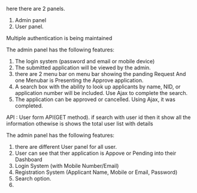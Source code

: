 here there are 2 panels. 
1. Admin panel 
2. User panel.

Multiple authentication is being maintained

The admin panel has the following features:
1. The login system (password and email or mobile device)
3. The submitted application will be viewed by the admin.
4. there are 2 menu bar on menu bar showing the panding Request And one Menubar is Presenting the Approve application.
5. A search box with the ability to look up applicants by name, NID, or application number will be included. Use Ajax to complete the search.
6. The application can be approved or cancelled. Using Ajax, it was completed.

API : User form API(GET method). if search with user id then it show all the information othewise is shows the total user list with details

The admin panel has the following features:
1. there are different User panel for all user.
2. User can see that ther application is Appove or Pending into their Dashboard
3. Login System (with Mobile Number/Email)
4. Registration System (Applicant Name, Mobile or Email, Password)
5. Search option.
6. 

